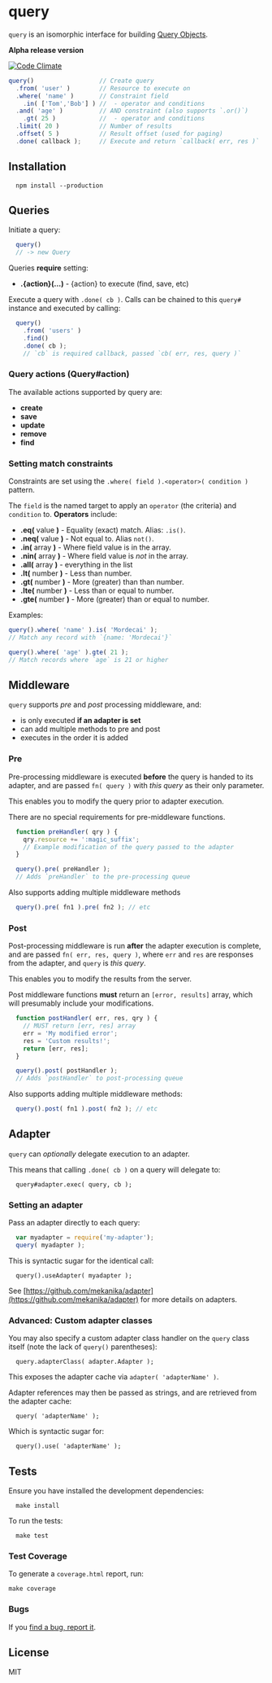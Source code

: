# query

  `query` is an isomorphic interface for building [Query Objects](https://github.com/mekanika/query/blob/master/docs/object.reference.md).

  **Alpha release version**

  [![Code Climate](https://codeclimate.com/github/mekanika/query.png)](https://codeclimate.com/github/mekanika/query)

```js
query()                  // Create query
  .from( 'user' )        // Resource to execute on
  .where( 'name' )       // Constraint field
    .in( ['Tom','Bob'] ) //  - operator and conditions
  .and( 'age' )          // AND constraint (also supports `.or()`)
    .gt( 25 )            //  - operator and conditions
  .limit( 20 )           // Number of results
  .offset( 5 )           // Result offset (used for paging)
  .done( callback );     // Execute and return `callback( err, res )`
```

## Installation

      npm install --production


## Queries

  Initiate a query:

```js
  query()
  // -> new Query
```

Queries **require** setting:

  - **.{action}(...)** - {action} to execute (find, save, etc)

Execute a query with `.done( cb )`. Calls can be chained to this `query#` instance and executed by calling:

```js
  query()
    .from( 'users' )
    .find()
    .done( cb );
    // `cb` is required callback, passed `cb( err, res, query )`
```

### Query actions (Query#action)

  The available actions supported by query are:

  - **create**
  - **save**
  - **update**
  - **remove**
  - **find**


### Setting match constraints

  Constraints are set using the `.where( field ).<operator>( condition )` pattern.

  The `field` is the named target to apply an `operator` (the criteria) and `condition` to. **Operators** include:

  - **.eq(** value **)** - Equality (exact) match. Alias: `.is()`.
  - **.neq(** value **)** - Not equal to. Alias `not()`.
  - **.in(** array **)** - Where field value is in the array.
  - **.nin(** array **)** - Where field value is _not_ in the array.
  - **.all(** array **)** - everything in the list
  - **.lt(** number **)** - Less than number.
  - **.gt(** number **)** - More (greater) than than number.
  - **.lte(** number **)** - Less than or equal to number.
  - **.gte(** number **)** - More (greater) than or equal to number.

Examples:

```js
query().where( 'name' ).is( 'Mordecai' );
// Match any record with `{name: 'Mordecai'}`

query().where( 'age' ).gte( 21 );
// Match records where `age` is 21 or higher
```


## Middleware

  `query` supports _pre_ and _post_ processing middleware, and:

  - is only executed **if an adapter is set**
  - can add multiple methods to pre and post
  - executes in the order it is added

### Pre

  Pre-processing middleware is executed **before** the query is handed to its adapter, and are passed  `fn( query )` with _this query_ as their only parameter.

  This enables you to modify the query prior to adapter execution.

  There are no special requirements for pre-middleware functions.

```js
  function preHandler( qry ) {
    qry.resource += ':magic_suffix';
    // Example modification of the query passed to the adapter
  }

  query().pre( preHandler );
  // Adds `preHandler` to the pre-processing queue
```

Also supports adding multiple middleware methods

```js
  query().pre( fn1 ).pre( fn2 ); // etc
```

### Post

  Post-processing middleware is run **after** the adapter execution is complete, and are passed `fn( err, res, query )`, where `err` and `res` are responses from the adapter, and `query` is _this query_.

  This enables you to modify the results from the server.

  Post middleware functions **must** return an `[error, results]` array, which will presumably include your modifications.

```js
  function postHandler( err, res, qry ) {
    // MUST return [err, res] array
    err = 'My modified error';
    res = 'Custom results!';
    return [err, res];
  }

  query().post( postHandler );
  // Adds `postHandler` to post-processing queue
```

Also supports adding multiple middleware methods:

```js
  query().post( fn1 ).post( fn2 ); // etc
```


## Adapter

  `query` can _optionally_ delegate execution to an adapter.

  This means that calling `.done( cb )` on a query will delegate to:

      query#adapter.exec( query, cb );

### Setting an adapter

  Pass an adapter directly to each query:

```js
  var myadapter = require('my-adapter');
  query( myadapter );
```

  This is syntactic sugar for the identical call:

      query().useAdapter( myadapter );

  See [https://github.com/mekanika/adapter](https://github.com/mekanika/adapter) for more details on adapters.

### Advanced: Custom adapter classes

  You may also specify a custom adapter class handler on the `query` class itself (note the lack of `query()` parentheses):

      query.adapterClass( adapter.Adapter );

  This exposes the adapter cache via `adapter( 'adapterName' )`.

  Adapter references may then be passed as strings, and are retrieved from the adapter cache:

      query( 'adapterName' );

  Which is syntactic sugar for:

      query().use( 'adapterName' );



## Tests

  Ensure you have installed the development dependencies:

      make install

  To run the tests:

      make test


### Test Coverage
To generate a `coverage.html` report, run:

    make coverage

### Bugs
If you [find a bug, report it](https://github.com/mekanika/query/issues).

## License

  MIT
